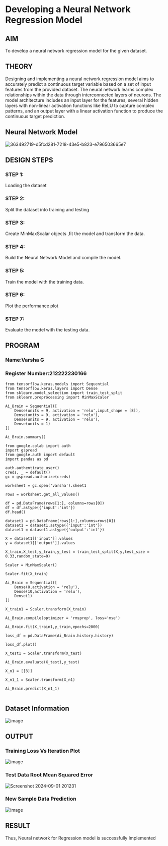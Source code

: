 # Developing a Neural Network Regression Model

## AIM

To develop a neural network regression model for the given dataset.

## THEORY

Designing and implementing a neural network regression model aims to accurately predict a continuous target variable based on a set of input features from the provided dataset. The neural network learns complex relationships within the data through interconnected layers of neurons. The model architecture includes an input layer for the features, several hidden layers with non-linear activation functions like ReLU to capture complex patterns, and an output layer with a linear activation function to produce the continuous target prediction.

## Neural Network Model

![363492719-d5fcd281-7218-43e5-b823-e796503665e7](https://github.com/user-attachments/assets/0f23b836-911a-49c4-9f00-c3d79e8a0096)


## DESIGN STEPS

### STEP 1:

Loading the dataset

### STEP 2:

Split the dataset into training and testing

### STEP 3:

Create MinMaxScalar objects ,fit the model and transform the data.

### STEP 4:

Build the Neural Network Model and compile the model.

### STEP 5:

Train the model with the training data.

### STEP 6:

Plot the performance plot

### STEP 7:

Evaluate the model with the testing data.

## PROGRAM
### Name:Varsha G
### Register Number:212222230166
```
from tensorflow.keras.models import Sequential
from tensorflow.keras.layers import Dense
from sklearn.model_selection import train_test_split
from sklearn.preprocessing import MinMaxScaler

Ai_Brain = Sequential([
    Dense(units = 9, activation = 'relu',input_shape = [8]),
    Dense(units = 9, activation = 'relu'),
    Dense(units = 9, activation = 'relu'),
    Dense(units = 1)
])

Ai_Brain.summary()

from google.colab import auth
import gspread
from google.auth import default
import pandas as pd

auth.authenticate_user()
creds, _ = default()
gc = gspread.authorize(creds)

worksheet = gc.open('varsha').sheet1

rows = worksheet.get_all_values()

df = pd.DataFrame(rows[1:], columns=rows[0])
df = df.astype({'input':'int'})
df.head()

dataset1 = pd.DataFrame(rows[1:],columns=rows[0])
dataset1 = dataset1.astype({'input':'int'})
dataset1 = dataset1.astype({'output':'int'})

X = dataset1[['input']].values
y = dataset1[['output']].values

X_train,X_test,y_train,y_test = train_test_split(X,y,test_size = 0.33,random_state=0)

Scaler = MinMaxScaler()

Scaler.fit(X_train)

Ai_Brain = Sequential([
    Dense(8,activation = 'relu'),
    Dense(10,activation = 'relu'),
    Dense(1)
])

X_train1 = Scaler.transform(X_train)

Ai_Brain.compile(optimizer = 'rmsprop', loss='mse')

Ai_Brain.fit(X_train1,y_train,epochs=2000)

loss_df = pd.DataFrame(Ai_Brain.history.history)

loss_df.plot()

X_test1 = Scaler.transform(X_test)

Ai_Brain.evaluate(X_test1,y_test)

X_n1 = [[3]]

X_n1_1 = Scaler.transform(X_n1)

Ai_Brain.predict(X_n1_1)


```
## Dataset Information

![image](https://github.com/user-attachments/assets/1b6644a9-0ae4-4929-9453-bdb719352c03)


## OUTPUT



### Training Loss Vs Iteration Plot
![image](https://github.com/user-attachments/assets/af504b64-5200-4705-af5a-4cf00d842eb0)

### Test Data Root Mean Squared Error

![Screenshot 2024-09-01 201231](https://github.com/user-attachments/assets/103091ab-f378-4c4d-84a2-fa04f499262a)


### New Sample Data Prediction

![image](https://github.com/user-attachments/assets/355871dd-bde9-4b53-9056-1679f7317c7b)


## RESULT

Thus, Neural network for Regression model is successfully Implemented
